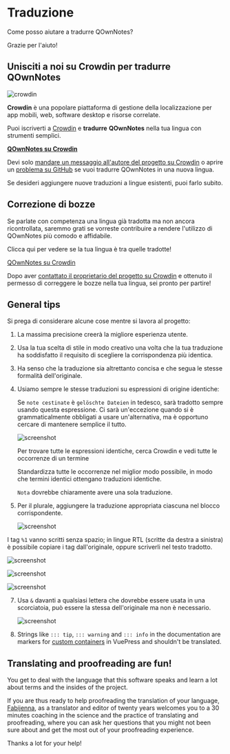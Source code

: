 # Traduzione

Come posso aiutare a tradurre QOwnNotes?

Grazie per l'aiuto!

## Unisciti a noi su Crowdin per tradurre QOwnNotes

![crowdin](/img/crowdin.png)

**Crowdin** è una popolare piattaforma di gestione della localizzazione per app mobili, web, software desktop e risorse correlate.

Puoi iscriverti a [Crowdin](https://crowdin.com/project/qownnotes/invite) e **tradurre** **QOwnNotes** nella tua lingua con strumenti semplici.

**[QOwnNotes su Crowdin](https://crowdin.com/project/qownnotes/invite)**

Devi solo [mandare un messaggio all'autore del progetto su Crowdin](https://crowdin.com/profile/pbek) o aprire un [problema su GitHub](https://github.com/pbek/QOwnNotes/issues) se vuoi tradurre QOwnNotes in una nuova lingua.

Se desideri aggiungere nuove traduzioni a lingue esistenti, puoi farlo subito.

## Correzione di bozze

Se parlate con competenza una lingua già tradotta ma non ancora ricontrollata, saremmo grati se vorreste contribuire a rendere l'utilizzo di QOwnNotes più comodo e affidabile.

Clicca qui per vedere se la tua lingua è tra quelle tradotte!

[QOwnNotes su Crowdin](https://translate.qownnotes.org/)

Dopo aver [contattato il proprietario del progetto su Crowdin](https://crowdin.com/profile/pbek) e ottenuto il permesso di correggere le bozze nella tua lingua, sei pronto per partire!

## General tips

Si prega di considerare alcune cose mentre si lavora al progetto:

1) La massima precisione creerà la migliore esperienza utente.

2) Usa la tua scelta di stile in modo creativo una volta che la tua traduzione ha soddisfatto il requisito di scegliere la corrispondenza più identica.

3) Ha senso che la traduzione sia altrettanto concisa e che segua le stesse formalità dell'originale.

4) Usiamo sempre le stesse traduzioni su espressioni di origine identiche:

   Se `note cestinate` è `gelöschte Dateien` in tedesco, sarà tradotto sempre usando questa espressione. Ci sarà un'eccezione quando si è grammaticalmente obbligati a usare un'alternativa, ma è opportuno cercare di mantenere semplice il tutto.

   ![screenshot](/img/crowdin/screenshot-7.png)

   Per trovare tutte le espressioni identiche, cerca Crowdin e vedi tutte le occorrenze di un termine

   Standardizza tutte le occorrenze nel miglior modo possibile, in modo che termini identici ottengano traduzioni identiche.

   `Nota` dovrebbe chiaramente avere una sola traduzione.

5) Per il plurale, aggiungere la traduzione appropriata ciascuna nel blocco corrispondente.

   ![screenshot](/img/crowdin/screenshot-4.png)

I tag `%1` vanno scritti senza spazio; in lingue RTL (scritte da destra a sinistra) è possibile copiare i tag dall'originale, oppure scriverli nel testo tradotto.

   ![screenshot](/img/crowdin/screenshot-1.png)

   ![screenshot](/img/crowdin/screenshot-5.png)

   ![screenshot](/img/crowdin/screenshot-3.png)

7) Usa `&` davanti a qualsiasi lettera che dovrebbe essere usata in una scorciatoia, può essere la stessa dell'originale ma non è necessario.

   ![screenshot](/img/crowdin/screenshot-4.png)

8) Strings like `::: tip`, `::: warning` and `::: info` in the documentation are markers for [custom containers](https://vuepress.vuejs.org/guide/markdown.html#custom-containers) in VuePress and shouldn't be translated.

## Translating and proofreading are fun!

You get to deal with the language that this software speaks and learn a lot about terms and the insides of the project.

If you are thus ready to help proofreading the translation of your language, [Fabijenna](https://crowdin.com/profile/rawfreeamy), as a translator and editor of twenty years welcomes you to a 30 minutes coaching in the science and the practice of translating and proofreading, where you can ask her questions that you might not been sure about and get the most out of your proofreading experience.

Thanks a lot for your help!
